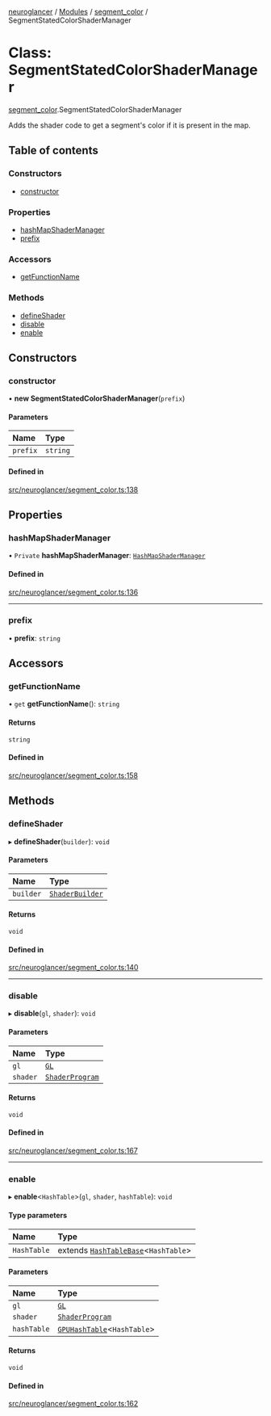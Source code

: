 [neuroglancer](../README.md) / [Modules](../modules.md) / [segment\_color](../modules/segment_color.md) / SegmentStatedColorShaderManager

# Class: SegmentStatedColorShaderManager

[segment_color](../modules/segment_color.md).SegmentStatedColorShaderManager

Adds the shader code to get a segment's color if it is present in the map.

## Table of contents

### Constructors

- [constructor](segment_color.SegmentStatedColorShaderManager.md#constructor)

### Properties

- [hashMapShaderManager](segment_color.SegmentStatedColorShaderManager.md#hashmapshadermanager)
- [prefix](segment_color.SegmentStatedColorShaderManager.md#prefix)

### Accessors

- [getFunctionName](segment_color.SegmentStatedColorShaderManager.md#getfunctionname)

### Methods

- [defineShader](segment_color.SegmentStatedColorShaderManager.md#defineshader)
- [disable](segment_color.SegmentStatedColorShaderManager.md#disable)
- [enable](segment_color.SegmentStatedColorShaderManager.md#enable)

## Constructors

### constructor

• **new SegmentStatedColorShaderManager**(`prefix`)

#### Parameters

| Name | Type |
| :------ | :------ |
| `prefix` | `string` |

#### Defined in

[src/neuroglancer/segment_color.ts:138](https://github.com/ActiveBrainAtlas2/neuroglancer/blob/540617bc/src/neuroglancer/segment_color.ts#L138)

## Properties

### hashMapShaderManager

• `Private` **hashMapShaderManager**: [`HashMapShaderManager`](segment_color._internal_.HashMapShaderManager.md)

#### Defined in

[src/neuroglancer/segment_color.ts:136](https://github.com/ActiveBrainAtlas2/neuroglancer/blob/540617bc/src/neuroglancer/segment_color.ts#L136)

___

### prefix

• **prefix**: `string`

## Accessors

### getFunctionName

• `get` **getFunctionName**(): `string`

#### Returns

`string`

#### Defined in

[src/neuroglancer/segment_color.ts:158](https://github.com/ActiveBrainAtlas2/neuroglancer/blob/540617bc/src/neuroglancer/segment_color.ts#L158)

## Methods

### defineShader

▸ **defineShader**(`builder`): `void`

#### Parameters

| Name | Type |
| :------ | :------ |
| `builder` | [`ShaderBuilder`](image_user_layer._internal_.ShaderBuilder.md) |

#### Returns

`void`

#### Defined in

[src/neuroglancer/segment_color.ts:140](https://github.com/ActiveBrainAtlas2/neuroglancer/blob/540617bc/src/neuroglancer/segment_color.ts#L140)

___

### disable

▸ **disable**(`gl`, `shader`): `void`

#### Parameters

| Name | Type |
| :------ | :------ |
| `gl` | [`GL`](../interfaces/axes_lines._internal_.GL.md) |
| `shader` | [`ShaderProgram`](axes_lines._internal_.ShaderProgram.md) |

#### Returns

`void`

#### Defined in

[src/neuroglancer/segment_color.ts:167](https://github.com/ActiveBrainAtlas2/neuroglancer/blob/540617bc/src/neuroglancer/segment_color.ts#L167)

___

### enable

▸ **enable**<`HashTable`\>(`gl`, `shader`, `hashTable`): `void`

#### Type parameters

| Name | Type |
| :------ | :------ |
| `HashTable` | extends [`HashTableBase`](segment_color._internal_.HashTableBase.md)<`HashTable`\> |

#### Parameters

| Name | Type |
| :------ | :------ |
| `gl` | [`GL`](../interfaces/axes_lines._internal_.GL.md) |
| `shader` | [`ShaderProgram`](axes_lines._internal_.ShaderProgram.md) |
| `hashTable` | [`GPUHashTable`](segment_color._internal_.GPUHashTable.md)<`HashTable`\> |

#### Returns

`void`

#### Defined in

[src/neuroglancer/segment_color.ts:162](https://github.com/ActiveBrainAtlas2/neuroglancer/blob/540617bc/src/neuroglancer/segment_color.ts#L162)
